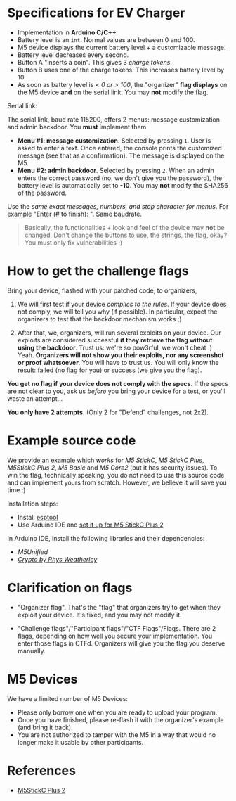 # Specifications for EV Charger

- Implementation in **Arduino C/C++**
- Battery level is an `int`. Normal values are between 0 and 100.
- M5 device displays the current battery level + a customizable message.
- Battery level decreases every second.
- Button A "inserts a coin". This gives 3 *charge tokens*.
- Button B uses one of the charge tokens. This increases battery level by 10.
- As soon as battery level is *< 0 or > 100*, the "organizer" **flag displays** on the M5 device **and** on the serial link. You may **not** modify the flag.

Serial link:

The serial link, baud rate 115200, offers 2 menus: message customization and admin backdoor. You **must** implement them.

- **Menu #1: message customization**. Selected by pressing `1`. User is asked to enter a text. Once entered, the console prints the customized message (see that as a confirmation). The message is displayed on the M5.
- **Menu #2: admin backdoor**. Selected by pressing `2`. When an admin enters the correct password (no, we don't give you the password), the battery level is automatically set to **-10**. You may **not** modify the SHA256 of the password.

Use the *same exact messages, numbers, and stop character for menus*. For example "Enter (# to finish): ". Same baudrate.
   
> Basically, the functionalities + look and feel of the device may **not** be changed. Don't change the buttons to use, the strings, the flag, okay? You must only fix vulnerabilities :)


# How to get the challenge flags

Bring your device, flashed with your patched code, to organizers, 

1. We will first test if your device *complies to the rules*. If your device does not comply, we will tell you why (if possible). In particular, expect the organizers to test that the backdoor mechanism works ;) 

2. After that, we, organizers, will run several exploits on your device. Our exploits are considered successful **if they retrieve the flag without using the backdoor**. Trust us: we're so pow3rful, we won't cheat :) Yeah. **Organizers will not show you their exploits, nor any screenshot or proof whatsoever.** You will have to trust us. You will only know the result: failed (no flag for you) or success (we give you the flag).

**You get no flag if your device does not comply with the specs**.
If the specs are not clear to you, ask us *before* you bring your device for a test, or you'll waste an attempt...

**You only have 2 attempts.** (Only 2 for "Defend" challenges, not 2x2).


# Example source code

We provide an example which *works* for *M5 StickC*, *M5 StickC Plus*, *M5StickC Plus 2*, *M5 Basic* and *M5 Core2* (but it has security issues).
To win the flag, technically speaking, you do not need to use this source code and can implement yours from scratch. However, we believe it will save you time :)

Installation steps:

- Install [esptool](https://github.com/espressif/esptool)
- Use Arduino IDE and [set it up for M5 StickC Plus 2](https://docs.m5stack.com/en/arduino/arduino_ide)

In Arduino IDE, install the following libraries and their dependencies:

- *M5Unified*
- [*Crypto by Rhys Weatherley*](https://rweather.github.io/arduinolibs/crypto.html)

# Clarification on flags

- "Organizer flag". That's the "flag" that organizers try to get when they exploit your device. It's fixed, and you may not modify it.

- "Challenge flags"/"Participant flags"/"CTF Flags"/Flags. There are 2 flags, depending on how well you secure your implementation. You enter those flags in CTFd. Organizers will give you the flag you deserve manually.

# M5 Devices

We have a limited number of M5 Devices:

- Please only borrow one when you are ready to upload your program. 
- Once you have finished, please re-flash it with the organizer's example (and bring it back). 
- You are not authorized to tamper with the M5 in a way that would no longer make it usable by other participants. 

# References

- [M5StickC Plus 2](https://docs.m5stack.com/en/core/M5StickC%20PLUS2)

